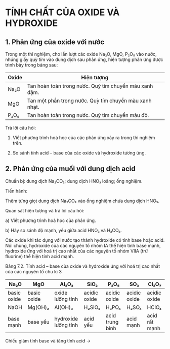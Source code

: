 # TÍNH CHẤT CỦA OXIDE VÀ HYDROXIDE

## 1. Phản ứng của oxide với nước

Trong một thí nghiệm, cho lần lượt các oxide Na₂O, MgO, P₂O₅ vào nước, nhúng giấy quỳ tím vào dung dịch sau phản ứng, hiện tượng phản ứng được trình bày trong bảng sau:

| Oxide | Hiện tượng |
|-------|------------|
| Na₂O | Tan hoàn toàn trong nước. Quỳ tím chuyển màu xanh đậm. |
| MgO | Tan một phần trong nước. Quỳ tím chuyển màu xanh nhạt. |
| P₂O₅ | Tan hoàn toàn trong nước. Quỳ tím chuyển màu đỏ. |

Trả lời câu hỏi:

1. Viết phương trình hoá học của các phản ứng xảy ra trong thí nghiệm trên.

2. So sánh tính acid – base của các oxide và hydroxide tương ứng.

## 2. Phản ứng của muối với dung dịch acid

Chuẩn bị: dung dịch Na₂CO₃; dung dịch HNO₃ loãng; ống nghiệm.

Tiến hành:

Thêm từng giọt dung dịch Na₂CO₃ vào ống nghiệm chứa dung dịch HNO₃.

Quan sát hiện tượng và trả lời câu hỏi:

a) Viết phương trình hoá học của phản ứng.

b) Hãy so sánh độ mạnh, yếu giữa acid HNO₃ và H₂CO₃.

Các oxide khi tác dụng với nước tạo thành hydroxide có tính base hoặc acid. Nói chung, hydroxide của các nguyên tố nhóm IA thể hiện tính base mạnh, hydroxide ứng với hoá trị cao nhất của các nguyên tố nhóm VIIA (trừ fluorine) thể hiện tính acid mạnh.

Bảng 7.2. Tính acid – base của oxide và hydroxide ứng với hoá trị cao nhất của các nguyên tố chu kì 3

| Na₂O | MgO | Al₂O₃ | SiO₂ | P₂O₅ | SO₃ | Cl₂O₇ |
|------|-----|-------|------|------|-----|-------|
| basic oxide | basic oxide | oxide lưỡng tính | acidic oxide | acidic oxide | acidic oxide | acidic oxide |
| NaOH | Mg(OH)₂ | Al(OH)₃ | H₂SiO₃ | H₃PO₄ | H₂SO₄ | HClO₄ |
| base mạnh | base yếu | hydroxide lưỡng tính | acid yếu | acid trung bình | acid mạnh | acid rất mạnh |

Chiều giảm tính base và tăng tính acid →